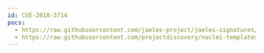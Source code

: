 ```yaml
---
id: CVE-2018-3714
pocs:
  - https://raw.githubusercontent.com/jaeles-project/jaeles-signatures/master/cves/nodejs-path-traversal-cve-2018-3714.yaml
  - https://raw.githubusercontent.com/projectdiscovery/nuclei-templates/master/cves/2018/CVE-2018-3714.yaml
---
```

